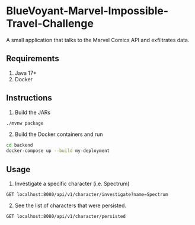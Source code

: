 # BlueVoyant-Marvel-Impossible-Travel-Challenge

A small application that talks to the Marvel Comics API and exfiltrates data.

## Requirements

1. Java 17+
2. Docker

## Instructions

1. Build the JARs

```bash
./mvnw package
```

2. Build the Docker containers and run

```bash
cd backend
docker-compose up --build my-deployment
```

## Usage

1. Investigate a specific character (i.e. Spectrum)

```
GET localhost:8080/api/v1/character/investigate?name=Spectrum
```

2. See the list of characters that were persisted.

```
GET localhost:8080/api/v1/character/persisted
```
